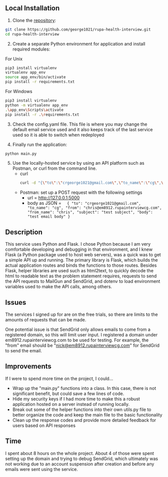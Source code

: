 ## Local Installation

1. Clone the [repository](https://github.com/george1021/rupa-email-service):
```bash
git clone https://github.com/george1021/rupa-health-interview.git
cd rupa-health-interview
```

2. Create a separate Python environment for application and install required modules:

For Unix
```bash
pip3 install virtualenv
virtualenv app_env
source app_env/bin/activate
pip install -r requirements.txt
```
For Windows
```bash
pip3 install virtualenv
python -m virtualenv app_env
.\app_env\Scripts\activate
pip install -r .\requirements.txt
```

3. Check the config.yaml file. This file is where you may change the default email service used and it also 
   keeps track of the last service used so it is able to switch when redeployed
   

4. Finally run the application:
```bash
python main.py
```

5. Use the locally-hosted service by using an API platform such as Postman, or curl from the command line. 
   - curl
     ```bash
     curl -d "{\"to\":\"crgeorge1021@gmail.com\",\"to_name\":\"cg\",\"from\":\"chris@em8912.rupainterviewcg.com\",\"from_name\":\"chris\",\"subject\":\"test subject\", \"body\":\"test email body\"}" --header "Content-Type: application/json" -X POST http://127.0.0.1:5000
     ```
   - Postman: set up a POST request with the following settings
     - url = http://127.0.0.1:5000
     - body as JSON = ``` 
       {
            "to": "crgeorge1021@gmail.com",
            "to_name": "cg",
            "from": "chris@em8912.rupainterviewcg.com",
            "from_name": "chris",
            "subject": "test subject",
            "body": "test email body"
        }```


## Description
This service uses Python and Flask. I chose Python because I am very comfortable developing and debugging in 
that environment, and I knew Flask (a Python package used to host web servers), was a quick was to get a 
simple API up and running. The primary library is Flask, which builds the actual application routes and binds the
functions to those routes. Besides Flask, helper libraries are used such as html2text, to quickly decode the html to
readable text as the problem statement requires, requests to send the API requests to MailGun and SendGrid,
and dotenv to load environment variables used to make the API calls, among others.

## Issues
The services I signed up for are on the free trials, so there are limits to the amounts of requests that can be made.

One potential issue is that SendGrid only allows emails to come from a registered domain, so this will limit user input.
I registered a domain under em8912.rupainterviewcg.com to be used for
testing. For example, the "from" email should be "nick@em8912.rupainterviewcg.com" for SendGrid to send the email.

## Improvements
If I were to spend more time on the project, I could...
- Wrap up the "main.py" functions into a class. In this case,
there is not significant benefit, but could save a few lines of code.
- Hide my security keys if I had more time to make this a robust application hosted on a server instead of
running locally.
- Break out some of the helper functions into their own utils.py file to better organize the code and keep the
main file to the basic functionality
- Clean up the response codes and provide more detailed feedback for users based on API responses

## Time
I spent about 8 hours on the whole project. About 4 of those were spent setting up the domain and trying to debug
SendGrid, which ultimately was not working due to an account suspension after creation and before any emails 
were sent using the service.